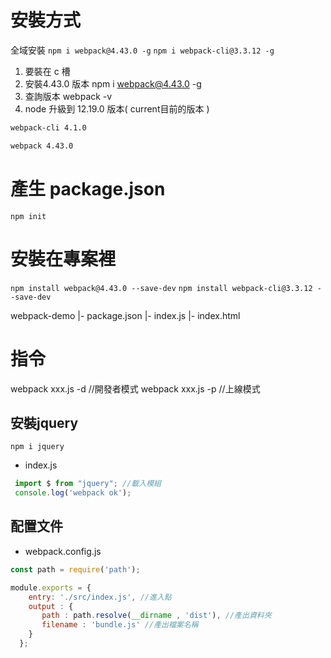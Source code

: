 # 安裝方式

全域安裝
`npm i webpack@4.43.0 -g`
`npm i webpack-cli@3.3.12 -g`

1. 要裝在 c 槽
2. 安裝4.43.0 版本  npm i webpack@4.43.0 -g
3. 查詢版本 webpack -v
4. node 升級到 12.19.0 版本( current目前的版本 )


```bash
webpack-cli 4.1.0

webpack 4.43.0

```
# 產生 package.json

`npm init`


# 安裝在專案裡
`npm install webpack@4.43.0 --save-dev`
`npm install webpack-cli@3.3.12 --save-dev`


webpack-demo
|- package.json
|- index.js
|- index.html

# 指令
webpack xxx.js -d //開發者模式
webpack xxx.js -p //上線模式


## 安裝jquery

`npm i jquery`

- index.js

```js
 import $ from "jquery"; //載入模組
 console.log('webpack ok');
```

## 配置文件

- webpack.config.js

```js
const path = require('path');

module.exports = {
    entry: './src/index.js', //進入點
    output : {
       path : path.resolve(__dirname , 'dist'), //產出資料夾
       filename : 'bundle.js' //產出檔案名稱
    }
  };
```












